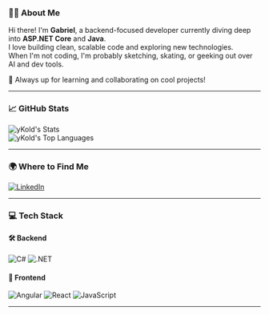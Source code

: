 <!-- Typing SVG -->
### 👨‍💻 About Me

Hi there! I'm **Gabriel**, a backend-focused developer currently diving deep into **ASP.NET Core** and **Java**.  
I love building clean, scalable code and exploring new technologies.  
When I'm not coding, I'm probably sketching, skating, or geeking out over AI and dev tools.

🚀 Always up for learning and collaborating on cool projects!

---

### 📈 GitHub Stats

![yKold's Stats](https://github-readme-stats.vercel.app/api?username=yKold&theme=dracula&show_icons=true&hide_border=true&count_private=false)  
![yKold's Top Languages](https://github-readme-stats.vercel.app/api/top-langs/?username=yKold&theme=dracula&show_icons=true&hide_border=true&layout=compact)

---

### 🌍 Where to Find Me

[![LinkedIn](https://img.shields.io/badge/LinkedIn-Connect-blue?style=for-the-badge&logo=linkedin)](https://www.linkedin.com/in/gabriel-ykold/)

---

### 💻 Tech Stack

#### 🛠 Backend
![C#](https://img.shields.io/badge/C%23-239120?style=for-the-badge&logo=c-sharp&logoColor=white)
![.NET](https://img.shields.io/badge/.NET-512BD4?style=for-the-badge&logo=dotnet&logoColor=white)

#### 🎨 Frontend
![Angular](https://img.shields.io/badge/Angular-DD0031?style=for-the-badge&logo=angular&logoColor=white)
![React](https://img.shields.io/badge/React-20232A?style=for-the-badge&logo=react&logoColor=61DAFB)
![JavaScript](https://img.shields.io/badge/JavaScript-F7DF1E?style=for-the-badge&logo=javascript&logoColor=black)

---

<!---
yKold/yKold is a ✨ special ✨ repository because its `README.md` (this file) appears on your GitHub profile.
You can click the Preview link to take a look at your changes.
--->
